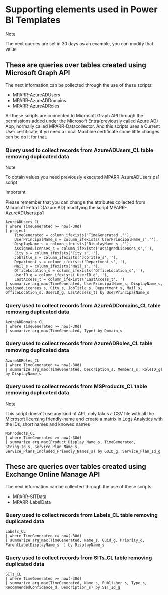 # Supporting elements used in Power BI Templates

> [!NOTE]
> The next queries are set in 30 days as an example, you can modify that value

## These are queries over tables created using Microsoft Graph API

The next information can be collected through the use of these scripts:
- MPARR-AzureADUsers
- MPARR-AzureADDomains
- MPARR-AzureADRoles

All these scripts are connected to Microsoft Graph API through the permissions added under the Microsoft Entra(previously called Azure AD) App, normally called MPARR-Datacollector. And this scripts uses a Current User certificate, if yu need a Local Machine certificate some little changes can be do it for that.

### Query used to collect records from AzureADUsers_CL table removing duplicated data
> [!NOTE]
> To obtain values you need previously executed MPARR-AzureADUsers.ps1 script

> [!IMPORTANT]
> Please remember that you can change the attributes collected from Microsoft Entra ID(Azure AD) modifying the script MPARR-AzureADUsers.ps1

```Kusto
AzureADUsers_CL 
| where TimeGenerated >= now(-30d)
| project 
    TimeGenerated = column_ifexists('TimeGenerated',''),
    UserPrincipalName_s = column_ifexists('UserPrincipalName_s',''),
    DisplayName_s = column_ifexists('DisplayName_s',''),
    AssignedLicenses_s = column_ifexists('AssignedLicenses_s',''),
    City_s = column_ifexists('City_s',''),
    JobTitle_s = column_ifexists('JobTitle_s',''),
    Department_s = column_ifexists('Department_s',''),
    Mail_s = column_ifexists('Mail_s',''),
    OfficeLocation_s = column_ifexists('OfficeLocation_s',''),
    UserID_g = column_ifexists('UserID_g',''),
    LastAccess_t = column_ifexists('LastAccess_t','')
| summarize arg_max(TimeGenerated, UserPrincipalName_s, DisplayName_s, AssignedLicenses_s, City_s, JobTitle_s, Department_s, Mail_s, OfficeLocation_s, UserID_g, LastAccess_t) by UserPrincipalName_s
```

### Query used to collect records from AzureADDomains_CL table removing duplicated data
```Kusto
AzureADDomains_CL
| where TimeGenerated >= now(-30d)
| summarize arg_max(TimeGenerated, Type) by Domain_s
```

### Query used to collect records from AzureADRoles_CL table removing duplicated data
```Kusto
AzureADRoles_CL 
| where TimeGenerated >= now(-30d)
| summarize arg_max(TimeGenerated, Description_s, Members_s, RoleID_g) by DisplayName_s
```

### Query used to collect records from MSProducts_CL table removing duplicated data
> [!NOTE]
> This script doesn't use any kind of API, only takes a CSV file with all the Microsoft licensing friendly-name and create a matrix in Logs Analytics with the IDs, short names and knowed names

```Kusto
MSProducts_CL 
| where TimeGenerated >= now(-30d)
| summarize arg_max(Product_Display_Name_s, TimeGenerated, String_Id_s, Service_Plan_Name_s, Service_Plans_Included_Friendly_Names_s) by GUID_g, Service_Plan_Id_g
```

## These are queries over tables created using Exchange Online Manage API

The next information can be collected through the use of these scripts:
- MPARR-SITData
- MPARR-LabelData

### Query used to collect records from Labels_CL table removing duplicated data
```Kusto
Labels_CL
| where TimeGenerated >= now(-30d)
| summarize arg_max(TimeGenerated, Name_s, Guid_g, Priority_d, ParentLabelDisplayName_s  ) by DisplayName_s
```

### Query used to collect records from SITs_CL table removing duplicated data
```Kusto
SITs_CL 
| where TimeGenerated >= now(-30d)
| summarize arg_max(TimeGenerated, Name_s, Publisher_s, Type_s, RecommendedConfidence_d, Description_s) by SIT_Id_g
```

